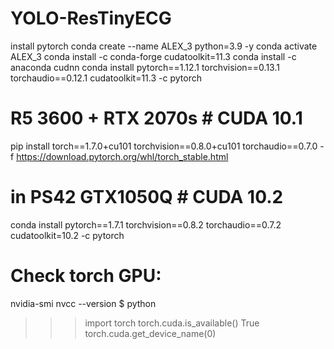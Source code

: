 # YOLO-ResTinyECG

install pytorch
conda create --name ALEX_3 python=3.9 -y
conda activate ALEX_3
conda install -c conda-forge cudatoolkit=11.3
conda install -c anaconda cudnn
conda install pytorch==1.12.1 torchvision==0.13.1 torchaudio==0.12.1 cudatoolkit=11.3 -c pytorch

# R5 3600 + RTX 2070s # CUDA 10.1
pip install torch==1.7.0+cu101 torchvision==0.8.0+cu101 torchaudio==0.7.0 -f https://download.pytorch.org/whl/torch_stable.html

# in PS42 GTX1050Q # CUDA 10.2
conda install pytorch==1.7.1 torchvision==0.8.2 torchaudio==0.7.2 cudatoolkit=10.2 -c pytorch

# Check torch GPU:
nvidia-smi
nvcc --version
$ python
>>> import torch
>>> torch.cuda.is_available()
True
>>> torch.cuda.get_device_name(0)
